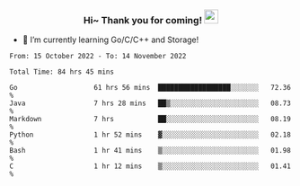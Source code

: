 <h3 align="center">
    Hi~ Thank you for coming!
    <img src="https://media.giphy.com/media/hvRJCLFzcasrR4ia7z/giphy.gif" width="25px">
</h3>

<!--
**pineapple-man/pineapple-man** is a ✨ _special_ ✨ repository because its `README.md` (this file) appears on your GitHub profile.

Here are some ideas to get you started:
- 🔭 I’m currently working on ...
- 🤔 I’m looking for help with ...
- 💬 Ask me about ...
- 📫 How to reach me: ...
- 😄 Pronouns: ...
- ⚡ Fun fact: 
- 👯 I’m looking to collaborate on kubernetes
-->
- 🌱 I’m currently learning Go/C/C++ and Storage!

<!--START_SECTION:waka-->

```text
From: 15 October 2022 - To: 14 November 2022

Total Time: 84 hrs 45 mins

Go                   61 hrs 56 mins  ██████████████████░░░░░░░   72.36 %
Java                 7 hrs 28 mins   ██▒░░░░░░░░░░░░░░░░░░░░░░   08.73 %
Markdown             7 hrs           ██░░░░░░░░░░░░░░░░░░░░░░░   08.19 %
Python               1 hr 52 mins    ▓░░░░░░░░░░░░░░░░░░░░░░░░   02.18 %
Bash                 1 hr 41 mins    ▒░░░░░░░░░░░░░░░░░░░░░░░░   01.98 %
C                    1 hr 12 mins    ▒░░░░░░░░░░░░░░░░░░░░░░░░   01.41 %
```

<!--END_SECTION:waka-->
